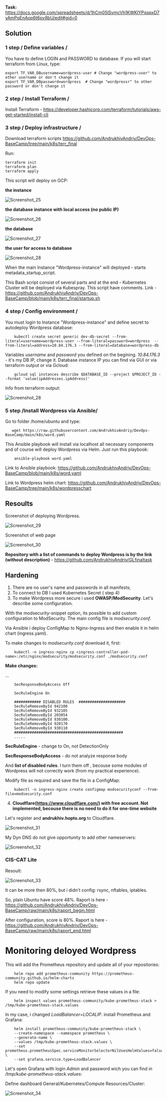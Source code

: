 **Task:** https://docs.google.com/spreadsheets/d/1hCm05lSvmcVh1KWKIYPqspxD7yAmPqEnAop6t6pv8bU/edit#gid=0

## Solution

### 1 step / Define variables /

You have to define LOGIN and PASSWORD to database. If you will start terraform from Linux, type:

    export TF_VAR_DBusername=wordpress-user # Change "wordpress-user" to other username or don't change it 
    export TF_VAR_DBpassword=wordpress  # Change "wordpressr" to other password or don't change it 
    
    
### 2 step / Install Terraform /

Install Terraform - https://developer.hashicorp.com/terraform/tutorials/aws-get-started/install-cli

### 3 step / Deploy infrastructure /

Download terraform scripts https://github.com/AndrukhivAndriy/DevOps-BaseCamp/tree/main/k8s/terr_final

Run:

    terraform init
    terraform plan
    terraform apply
    
This script will deploy on GCP: 

**the instance**

![Screenshot_25](https://user-images.githubusercontent.com/79985930/219436459-28cc7e47-8ae9-4d6b-b093-42d46f7d9578.png)

**the database instance with local access (no public IP)**

![Screenshot_26](https://user-images.githubusercontent.com/79985930/219436997-bbbf905d-91d8-4180-a7fc-31c6f6e8a692.png)

**the database**

![Screenshot_27](https://user-images.githubusercontent.com/79985930/219437397-f39a88f9-d041-4dbb-bc99-3dfa8f340bae.png)

**the user for access to database**

![Screenshot_28](https://user-images.githubusercontent.com/79985930/219437613-bb30ab3a-74e0-499e-a2a6-a704ed83308b.png)

When the main Instance "Wordpress-instance" will deployed - starts metadata_startup_script.

This Bash script consist of several parts and at the end - Kubernetes Cluster will be deployed via Kubespray. This script have comments. Link - https://github.com/AndrukhivAndriy/DevOps-BaseCamp/blob/main/k8s/terr_final/startup.sh

### 4 step / Config environment /

You must login to Instance "Wordpress-instance" and define secret to autodeploy Wordpress database:

        kubectl create secret generic dev-db-secret --from-literal=username=wordpress-user --from-literal=password=wordpress  --from-literal=address=10.84.176.3 --from-literal=database=wordpress-db
        
Variables *username* and *password* you defined on the begining. *10.84.176.3* - it's my DB IP, change it. Database instance IP you can find via GUI or via terraform output or via Gcloud:

        gcloud sql instances describe $DATABASE_ID --project $PROJECT_ID --format 'value(ipAddresses.ipAddress)'
        
Info from terraform output:

 ![Screenshot_28](https://user-images.githubusercontent.com/79985930/219589449-a2f8a166-d7b0-4c68-860d-be05cedb1d2d.png) 
 
 
### 5 step /Install Wordpress via Ansible/

Go to folder /home/ubuntu and type:

       wget https://raw.githubusercontent.com/AndrukhivAndriy/DevOps-BaseCamp/main/k8s/word.yaml

This Ansible playbook will install via localhost all necessary components and of course will deploy Wordpress via Helm. Just run this playbook:

        ansible-playbook word.yaml
        
Link to Ansible playbook: https://github.com/AndrukhivAndriy/DevOps-BaseCamp/blob/main/k8s/word.yaml

Link to Wordpress helm chart:  https://github.com/AndrukhivAndriy/DevOps-BaseCamp/tree/main/k8s/wordpresschart

## Resoults

Screenshot of deploying Wordpress. 

![Screenshot_29](https://user-images.githubusercontent.com/79985930/219874196-44f30617-5927-47a5-be00-24e3e644c8bc.png)

Screenshot of web page

![Screenshot_30](https://user-images.githubusercontent.com/79985930/219874353-8733fdb3-affd-45d9-9e28-a5bfad2c75f0.png)

**Repository with a list of commands to deploy Wordpress is by the link (without description)** - https://github.com/AndrukhivAndriy/GLfinaltask

## Hardening

1. There are no user's name and passwords in all manifests;
2. To connect to DB I used Kubernetes Secret ( step 4)
3. To make Wordpress more secure i used **OWASP/ModSecurity**. Let's describe some configuration.

With the modsecurity-snippet option, its possible to add custom configuration to ModSecurity. The main config file is *modsecurity.conf*. 

Via Ansible i deploy ConfigMap to Nginx-Ingress and then enable it in helm chart (ingress.yaml). 

To make changes to *modsecurity.conf* download it, first:

        kubectl -n ingress-nginx cp <ingress-controller-pod-name>:/etc/nginx/modsecurity/modsecurity.conf ./modsecurity.conf
        
**Make changes:**

...

        SecResponseBodyAccess Off

        SecRuleEngine On

        ############ DISABLED RULES  #####################
        SecRuleRemoveById 942100
        SecRuleRemoveById 932105
        SecRuleRemoveById 203054
        SecRuleRemoveById 930100.
        SecRuleRemoveById 920170
        SecRuleRemoveById 930110
        #################################################
        .....

**SecRuleEngine** - change to On, not DetectionOnly

**SecResponseBodyAccess** - do not analyze response body

And **list of disabled rules**. I turn them off , becouse some modules of Wordpress will not correctly work (from my practical experience). 

Modify file as required and save the file in a ConfigMap:

        kubectl -n ingress-nginx create configmap modsecurityconf --from-file=modsecurity.conf

4. **Cloudflare(https://www.cloudflare.com/) with free account. Not implemented, becouse there is no need to do it for one-time website**

Let's register and **andrukhiv.hopto.org** to Cloudflare.

![Screenshot_31](https://user-images.githubusercontent.com/79985930/219876254-7f748694-056d-44cf-8ebe-5ee494f0ad93.png)

My Dyn DNS do not give opportunity to add other nameservers:

![Screenshot_32](https://user-images.githubusercontent.com/79985930/219876724-66b642bf-cb84-49f6-89ba-98a8bfdc4061.png)

### CIS-CAT Lite

Resoult:

![Screenshot_33](https://user-images.githubusercontent.com/79985930/219966919-eb3fcf70-f909-47ef-8c74-4dcb44c12f2a.png)

It can be more then 80%, but i didn't config: rsync, nftables, iptables. 


So, plain Ubuntu have score 48%. Raport is here - https://github.com/AndrukhivAndriy/DevOps-BaseCamp/raw/main/k8s/raport_begin.html

After configuration, score is 80%. Raport is here - https://github.com/AndrukhivAndriy/DevOps-BaseCamp/raw/main/k8s/raport_end.html
 
# Monitoring deloyed Wordpress

This will add the Prometheus repository and update all of your repositories: 

        helm repo add prometheus-community https://prometheus-community.github.io/helm-charts
        helm repo update
        
If you need to modify some settings retrieve these values in a file:

        helm inspect values prometheus-community/kube-prometheus-stack > /tmp/kube-prometheus-stack.values
        
In my case, i changed *LoadBalancer=LOCALIP*. install Prometheus and Grafana:

        helm install prometheus-community/kube-prometheus-stack \
        --create-namespace --namespace prometheus \
        --generate-name \
        --values /tmp/kube-prometheus-stack.values \
        --set prometheus.prometheusSpec.serviceMonitorSelectorNilUsesHelmValues=false \
        --set grafana.service.type=LoadBalancer

Let's open Grafana with login *Admin* and password wich you can find in */tmp/kube-prometheus-stack.values*:

Define dashboard General/Kubernetes/Compute Resources/Cluster:

![Screenshot_34](https://user-images.githubusercontent.com/79985930/220729284-c915b17a-0d14-4430-80fc-5c8fbcd2721f.png)
